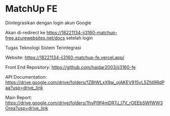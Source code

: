 # MatchUp FE

Diintegrasikan dengan login akun Google

Akan di-redirect ke https://18221134-ii3160-matchup-free.azurewebsites.net/docs setelah login

Tugas Teknologi Sistem Terintegrasi

Website: https://18221134-ii3160-matchup-fe.vercel.app/

Front End Repository: https://github.com/haidar2003/ii3160-fe

API Documentation: https://drive.google.com/drive/folders/1ZBtWLxX9ai_ojAKEV915vL5Zfd9RdPaa?usp=drive_link

Main Report: https://drive.google.com/drive/folders/1hyPl9f4mDR7J_l7V_rOEEbSWfWW3Orea?usp=drive_link
